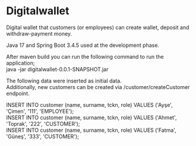 # Digitalwallet
Digital wallet that customers (or employees) can create wallet, deposit and withdraw-payment money.

Java 17 and Spring Boot 3.4.5 used at the development phase.

After maven build you can run the following command to run the application; <br />
java -jar digitalwallet-0.0.1-SNAPSHOT.jar

The following data were inserted as initial data.<br />
Additionally, new customers can be created via /customer/createCustomer endpoint.<br />

INSERT INTO customer (name, surname, tckn, role) VALUES ('Ayşe', 'Çimen', '111', 'EMPLOYEE');<br />
INSERT INTO customer (name, surname, tckn, role) VALUES ('Ahmet', 'Toprak', '222', 'CUSTOMER');<br />
INSERT INTO customer (name, surname, tckn, role) VALUES ('Fatma', 'Güneş', '333', 'CUSTOMER');<br />




